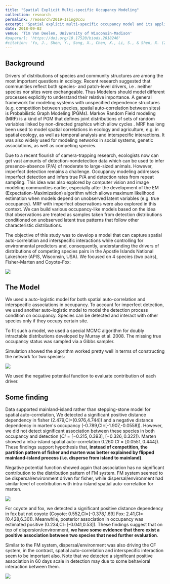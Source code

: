 ```yaml
---
title: "Spatial Explicit Multi-specific Occupancy Modeling"
collection: research
permalink: /research/2019-IsingOccu
excerpt: 'Spatial explicit multi-specific occupancy model and its application on the Apostle Island National Lakeshore'
date: 2018-09-02
venue: 'Tim Van Deelen, University of Wisconsin-Madison'
#paperurl: 'https://doi.org/10.17520/biods.2018246'
#citation: 'Yu, J., Shen, Y., Song, X., Chen, X., Li, S., & Shen, X. (2019). Evaluating the effectiveness of functional zones for black muntjac (Muntiacus crinifrons) protection in qianjiangyuan national park pilot site. Biodiversity Science, 27(1).'
---
```


## Background
Drivers of distributions of species and community structures are among the most important questions in ecology. Recent research suggested that communities reflect both species- and patch-level drivers, i.e . neither species nor sites were exchangeable. Thus Modelers should model different processes explicitly to understand their relative importance. A general framework for modeling systems with unspecified dependence structures (e.g. competition between species, spatial auto-correlation between sites) is Probabilistic Graph Modeling (PGMs). Markov Random Field modeling (MRF) is a kind of PGM that defines joint distributions of sets of random variables linked by non-directed graphics which allow cycles . MRF has long been used to model spatial correlations in ecology and agriculture, e.g. in spatial ecology, as well as temporal analysis and interspecific interactions. It was also widely used for modeling networks in social systems, genetic associations, as well as competing species.

Due to a recent flourish of camera-trapping research, ecologists now can get vast amounts of detection-nondetection data which can be used to infer presence-absence (P/A) of moderate to large-sized animals. However, imperfect detection remains a challenge. Occupancy modeling addresses imperfect detection and infers true P/A and detection rates from repeat sampling. This idea was also explored by computer vision and image modeling communities earlier, especially after the development of the EM (Expectation-Maximization) algorithm which allows maximum likelihood estimation when models depend on unobserved latent variables (e.g. true occupancy). MRF with imperfect observations were also explored in this context. We can build various occupancy-like models based on the idea that observations are treated as samples taken from  detection distributions conditioned on unobserved latent true patterns that follow other characteristic distributions.

The objective of this study was to develop a model that can capture spatial auto-correlation and interspecific interactions while controlling for environmental predictors and, consequently, understanding the drivers of distributions of competing species pairs in the Apostle Islands National Lakeshore (APIS, Wisconsin, USA). We focused on 4 species (two pairs), Fisher-Marten and Coyote-Fox:

![](http://YunyiShen.github.io/files/Research_figs/APIS/4spp_map.png)


## The Model

We used a auto-logistic model for both spatial auto-correlation and interspecific associations in occupancy. To account for imperfect detection, we used another auto-logistic model to model the detection process condition on occupancy. Species can be detected and interact with other species only if they occupy certain site.

To fit such a model, we used a special MCMC algorithm for doubly intractable distributions developed by Murray et al. 2008. The missing true occupancy status was sampled via a Gibbs sampler.

Simulation showed the algorithm worked pretty well in terms of constructing the network for two species:

![](http://YunyiShen.github.io/files/Research_figs/APIS/bigsimulation_temp.png)


We used the negative potential function to evaluate contribution of each driver.

## Some finding

Data supported mainland-island rather than stepping-stone model for spatial auto-correlation, We detected a significant positive distance dependency in fisher (2.479,CI=[0.976,4.744]) and a negative distance dependency in marten's occupancy (-0.789,CI=[-1.907,-0.0558]). However, we did not detect significant association between these species in both occupancy and detection ($CI=[-0.215,0.393]$, $[-0.326, 0.322]$). Marten showed a intra-island spatial auto-correlation $0.260$ $CI=[0.0551,0.444]$). These findings support hypothesis that, **instead of competition, the partition pattern of fisher and marten was better explained by flipped mainland-island process (i.e. disperse from island to mainland)**.

Negative potential function showed again that association has no significant contribution to the distribution pattern of FM system. FM system seemed to be dispersal/environment driven for fisher, while dispersal/environment had similar level of contribution with intra-island spatial auto-correlation for marten.

![](http://YunyiShen.github.io/files/Research_figs/APIS/negH_FM_env.jpg)

For coyote and fox, we detected a significant positive distance dependency in fox but not coyote (Coyote: 0.552,CI=[-0.378,1.69] Fox: 2.41,CI=[0.428,6.30]). Meanwhile, posterior association in occupancy was estimated positive (0.234,CI=[-0.041,0.53]). These findings suggest that on top of dispersion/environment, **we have some evidence that there exist a positive association between two species that need further evaluation**.

Similar to the FM system, dispersal/environment was also driving the CF system, in the contrast, spatial auto-correlation and interspecific interaction seem to be important also. Note that we detected a significant positive association in 60 days scale in detection may due to some behavioral interaction between them.

![](http://YunyiShen.github.io/files/Research_figs/APIS/negH_CF_env.jpg)

